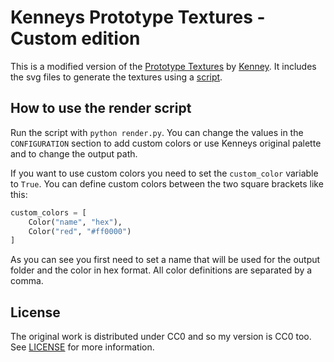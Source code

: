 # Kenneys Prototype Textures - Custom edition
This is a modified version of the [Prototype Textures](https://www.kenney.nl/assets/prototype-textures) by [Kenney](http://www.kenney.nl/). It includes the svg files to generate the textures using a [script](render.py).

## How to use the render script
Run the script with `python render.py`. You can change the values in the `CONFIGURATION` section to add custom colors or use Kenneys original palette and to change the output path.

If you want to use custom colors you need to set the `custom_color` variable to `True`. You can define custom colors between the two square brackets like this:

```python
custom_colors = [
    Color("name", "hex"),
    Color("red", "#ff0000")
]
```

As you can see you first need to set a name that will be used for the output folder and the color in hex format. All color definitions are separated by a comma.

## License
The original work is distributed under CC0 and so my version is CC0 too. See [LICENSE](LICENSE) for more information.
